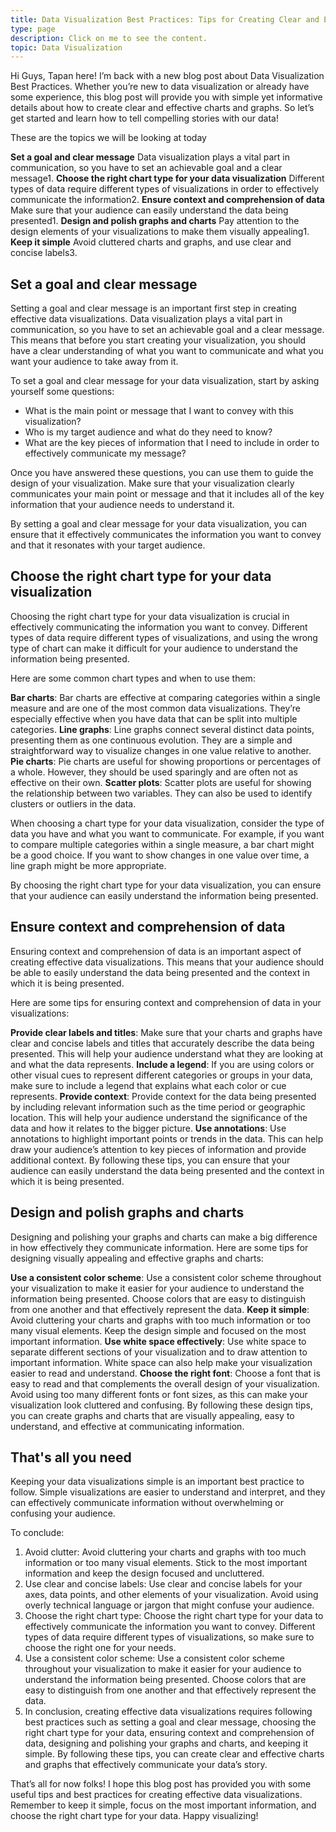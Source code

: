 ```yaml
---
title: Data Visualization Best Practices: Tips for Creating Clear and Effective Charts and Graphs
type: page
description: Click on me to see the content.
topic: Data Visualization
---
```



Hi Guys, Tapan here! I’m back with a new blog post about Data Visualization Best Practices. Whether you’re new to data visualization or already have some experience, this blog post will provide you with simple yet informative details about how to create clear and effective charts and graphs. So let’s get started and learn how to tell compelling stories with our data!

These are the topics we will be looking at today

**Set a goal and clear message** Data visualization plays a vital part in communication, so you have to set an achievable goal and a clear message1.
**Choose the right chart type for your data visualization** Different types of data require different types of visualizations in order to effectively communicate the information2.
**Ensure context and comprehension of data** Make sure that your audience can easily understand the data being presented1.
**Design and polish graphs and charts** Pay attention to the design elements of your visualizations to make them visually appealing1.
**Keep it simple** Avoid cluttered charts and graphs, and use clear and concise labels3.

## Set a goal and clear message

Setting a goal and clear message is an important first step in creating effective data visualizations. Data visualization plays a vital part in communication, so you have to set an achievable goal and a clear message. This means that before you start creating your visualization, you should have a clear understanding of what you want to communicate and what you want your audience to take away from it.

To set a goal and clear message for your data visualization, start by asking yourself some questions:

* What is the main point or message that I want to convey with this visualization?
* Who is my target audience and what do they need to know?
* What are the key pieces of information that I need to include in order to effectively communicate my message?

Once you have answered these questions, you can use them to guide the design of your visualization. Make sure that your visualization clearly communicates your main point or message and that it includes all of the key information that your audience needs to understand it.

By setting a goal and clear message for your data visualization, you can ensure that it effectively communicates the information you want to convey and that it resonates with your target audience.


## Choose the right chart type for your data visualization

Choosing the right chart type for your data visualization is crucial in effectively communicating the information you want to convey. Different types of data require different types of visualizations, and using the wrong type of chart can make it difficult for your audience to understand the information being presented.

Here are some common chart types and when to use them:

**Bar charts**: Bar charts are effective at comparing categories within a single measure and are one of the most common data visualizations. They’re especially effective when you have data that can be split into multiple categories.
**Line graphs**: Line graphs connect several distinct data points, presenting them as one continuous evolution. They are a simple and straightforward way to visualize changes in one value relative to another.
**Pie charts**: Pie charts are useful for showing proportions or percentages of a whole. However, they should be used sparingly and are often not as effective on their own.
**Scatter plots**: Scatter plots are useful for showing the relationship between two variables. They can also be used to identify clusters or outliers in the data.

When choosing a chart type for your data visualization, consider the type of data you have and what you want to communicate. For example, if you want to compare multiple categories within a single measure, a bar chart might be a good choice. If you want to show changes in one value over time, a line graph might be more appropriate.

By choosing the right chart type for your data visualization, you can ensure that your audience can easily understand the information being presented.



## Ensure context and comprehension of data

Ensuring context and comprehension of data is an important aspect of creating effective data visualizations. This means that your audience should be able to easily understand the data being presented and the context in which it is being presented.

Here are some tips for ensuring context and comprehension of data in your visualizations:

**Provide clear labels and titles**: Make sure that your charts and graphs have clear and concise labels and titles that accurately describe the data being presented. This will help your audience understand what they are looking at and what the data represents.
**Include a legend**: If you are using colors or other visual cues to represent different categories or groups in your data, make sure to include a legend that explains what each color or cue represents.
**Provide context**: Provide context for the data being presented by including relevant information such as the time period or geographic location. This will help your audience understand the significance of the data and how it relates to the bigger picture.
**Use annotations**: Use annotations to highlight important points or trends in the data. This can help draw your audience’s attention to key pieces of information and provide additional context.
By following these tips, you can ensure that your audience can easily understand the data being presented and the context in which it is being presented.



## Design and polish graphs and charts

Designing and polishing your graphs and charts can make a big difference in how effectively they communicate information. Here are some tips for designing visually appealing and effective graphs and charts:

**Use a consistent color scheme**: Use a consistent color scheme throughout your visualization to make it easier for your audience to understand the information being presented. Choose colors that are easy to distinguish from one another and that effectively represent the data.
**Keep it simple**: Avoid cluttering your charts and graphs with too much information or too many visual elements. Keep the design simple and focused on the most important information.
**Use white space effectively**: Use white space to separate different sections of your visualization and to draw attention to important information. White space can also help make your visualization easier to read and understand.
**Choose the right font**: Choose a font that is easy to read and that complements the overall design of your visualization. Avoid using too many different fonts or font sizes, as this can make your visualization look cluttered and confusing.
By following these design tips, you can create graphs and charts that are visually appealing, easy to understand, and effective at communicating information.


## That's all you need 

Keeping your data visualizations simple is an important best practice to follow. Simple visualizations are easier to understand and interpret, and they can effectively communicate information without overwhelming or confusing your audience.

To conclude:

1. Avoid clutter: Avoid cluttering your charts and graphs with too much information or too many visual elements. Stick to the most important information and keep the design focused and uncluttered.
2. Use clear and concise labels: Use clear and concise labels for your axes, data points, and other elements of your visualization. Avoid using overly technical language or jargon that might confuse your audience.
3. Choose the right chart type: Choose the right chart type for your data to effectively communicate the information you want to convey. Different types of data require different types of visualizations, so make sure to choose the right one for your needs.
4. Use a consistent color scheme: Use a consistent color scheme throughout your visualization to make it easier for your audience to understand the information being presented. Choose colors that are easy to distinguish from one another and that effectively represent the data.
5. In conclusion, creating effective data visualizations requires following best practices such as setting a goal and clear message, choosing the right chart type for your data, ensuring context and comprehension of data, designing and polishing your graphs and charts, and keeping it simple. By following these tips, you can create clear and effective charts and graphs that effectively communicate your data’s story.

That’s all for now folks! I hope this blog post has provided you with some useful tips and best practices for creating effective data visualizations. Remember to keep it simple, focus on the most important information, and choose the right chart type for your data. Happy visualizing!